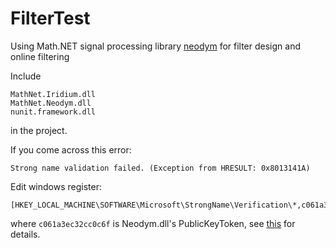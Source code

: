 FilterTest
==========

Using Math.NET signal processing library [neodym](https://github.com/mathnet/mathnet-neodym.git) for filter design and online filtering

Include
```
MathNet.Iridium.dll
MathNet.Neodym.dll
nunit.framework.dll
```
in the project.

If you come across this error:
```
Strong name validation failed. (Exception from HRESULT: 0x8013141A)
```
Edit windows register:
```
[HKEY_LOCAL_MACHINE\SOFTWARE\Microsoft\StrongName\Verification\*,c061a3ec32cc0c6f]
```
where `c061a3ec32cc0c6f` is Neodym.dll's PublicKeyToken, see [this](http://goo.gl/z6yurS) for details.
